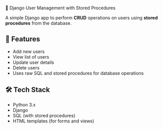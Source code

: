 👤 Django User Management with Stored Procedures

A simple Django app to perform **CRUD** operations on users using **stored procedures** from the database.

## 🔧 Features

- Add new users
- View list of users
- Update user details
- Delete users
- Uses raw SQL and stored procedures for database operations

## 🛠 Tech Stack

- Python 3.x
- Django
- SQL (with stored procedures)
- HTML templates (for forms and views)


